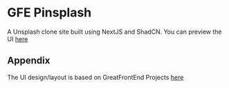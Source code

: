 # GFE Pinsplash

A Unsplash clone site built using NextJS and ShadCN. You can preview the UI [here](https://felixfirefighter-gfe-pinsplash.vercel.app/)

## Appendix

The UI design/layout is based on GreatFrontEnd Projects [here](https://www.greatfrontend.com/projects/challenges/pinsplash)